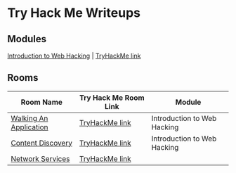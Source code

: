 # Try Hack Me Writeups

## Modules

[Introduction to Web Hacking](./intro-to-web-hacking) | [TryHackMe link](https://tryhackme.com/module/intro-to-web-hacking)  

## Rooms

| Room Name                                                               | Try Hack Me Room Link                                             | Module                      |
|-------------------------------------------------------------------------|-------------------------------------------------------------------|-----------------------------|
| [Walking An Application](./intro-to-web-hacking/walking-an-application) | [TryHackMe link](https://tryhackme.com/room/walkinganapplication) | Introduction to Web Hacking |
| [Content Discovery](./intro-to-web-hacking/content-discovery)           | [TryHackMe link](https://tryhackme.com/room/contentdiscovery)     | Introduction to Web Hacking |
| [Network Services](./network-services)                                  | [TryHackMe link](https://tryhackme.com/room/networkservices)      |                             |

